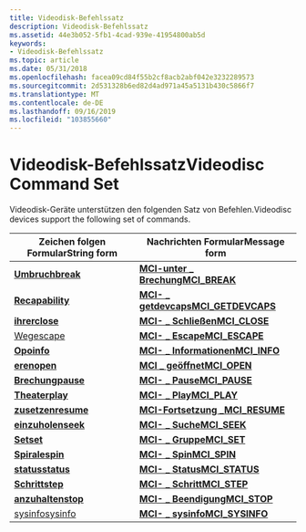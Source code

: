 ```yaml
---
title: Videodisk-Befehlssatz
description: Videodisk-Befehlssatz
ms.assetid: 44e3b052-5fb1-4cad-939e-41954800ab5d
keywords:
- Videodisk-Befehlssatz
ms.topic: article
ms.date: 05/31/2018
ms.openlocfilehash: facea09cd84f55b2cf8acb2abf042e3232289573
ms.sourcegitcommit: 2d531328b6ed82d4ad971a45a5131b430c5866f7
ms.translationtype: MT
ms.contentlocale: de-DE
ms.lasthandoff: 09/16/2019
ms.locfileid: "103855660"
---
```

# <a name="videodisc-command-set"></a><span data-ttu-id="4da22-104">Videodisk-Befehlssatz</span><span class="sxs-lookup"><span data-stu-id="4da22-104">Videodisc Command Set</span></span>

<span data-ttu-id="4da22-105">Videodisk-Geräte unterstützen den folgenden Satz von Befehlen.</span><span class="sxs-lookup"><span data-stu-id="4da22-105">Videodisc devices support the following set of commands.</span></span>



| <span data-ttu-id="4da22-106">Zeichen folgen Formular</span><span class="sxs-lookup"><span data-stu-id="4da22-106">String form</span></span>                      | <span data-ttu-id="4da22-107">Nachrichten Formular</span><span class="sxs-lookup"><span data-stu-id="4da22-107">Message form</span></span>                              |
|----------------------------------|-------------------------------------------|
| [<span data-ttu-id="4da22-108">**Umbruch**</span><span class="sxs-lookup"><span data-stu-id="4da22-108">**break**</span></span>](break.md)           | [<span data-ttu-id="4da22-109">**MCI-unter \_ Brechung**</span><span class="sxs-lookup"><span data-stu-id="4da22-109">**MCI\_BREAK**</span></span>](mci-break.md)           |
| [<span data-ttu-id="4da22-110">**Re**</span><span class="sxs-lookup"><span data-stu-id="4da22-110">**capability**</span></span>](capability.md) | [<span data-ttu-id="4da22-111">**MCI- \_ getdevcaps**</span><span class="sxs-lookup"><span data-stu-id="4da22-111">**MCI\_GETDEVCAPS**</span></span>](mci-getdevcaps.md) |
| [<span data-ttu-id="4da22-112">**ihrer**</span><span class="sxs-lookup"><span data-stu-id="4da22-112">**close**</span></span>](close.md)           | [<span data-ttu-id="4da22-113">**MCI- \_ Schließen**</span><span class="sxs-lookup"><span data-stu-id="4da22-113">**MCI\_CLOSE**</span></span>](mci-close.md)           |
| [<span data-ttu-id="4da22-114">Weg</span><span class="sxs-lookup"><span data-stu-id="4da22-114">escape</span></span>](escape.md)             | [<span data-ttu-id="4da22-115">**MCI- \_ Escape**</span><span class="sxs-lookup"><span data-stu-id="4da22-115">**MCI\_ESCAPE**</span></span>](mci-escape.md)         |
| [<span data-ttu-id="4da22-116">**Opo**</span><span class="sxs-lookup"><span data-stu-id="4da22-116">**info**</span></span>](info.md)             | [<span data-ttu-id="4da22-117">**MCI- \_ Informationen**</span><span class="sxs-lookup"><span data-stu-id="4da22-117">**MCI\_INFO**</span></span>](mci-info.md)             |
| [<span data-ttu-id="4da22-118">**eren**</span><span class="sxs-lookup"><span data-stu-id="4da22-118">**open**</span></span>](open.md)             | [<span data-ttu-id="4da22-119">**MCI \_ geöffnet**</span><span class="sxs-lookup"><span data-stu-id="4da22-119">**MCI\_OPEN**</span></span>](mci-open.md)             |
| [<span data-ttu-id="4da22-120">**Brechung**</span><span class="sxs-lookup"><span data-stu-id="4da22-120">**pause**</span></span>](pause.md)           | [<span data-ttu-id="4da22-121">**MCI- \_ Pause**</span><span class="sxs-lookup"><span data-stu-id="4da22-121">**MCI\_PAUSE**</span></span>](mci-pause.md)           |
| [<span data-ttu-id="4da22-122">**Theater**</span><span class="sxs-lookup"><span data-stu-id="4da22-122">**play**</span></span>](play.md)             | [<span data-ttu-id="4da22-123">**MCI- \_ Play**</span><span class="sxs-lookup"><span data-stu-id="4da22-123">**MCI\_PLAY**</span></span>](mci-play.md)             |
| [<span data-ttu-id="4da22-124">**zusetzen**</span><span class="sxs-lookup"><span data-stu-id="4da22-124">**resume**</span></span>](resume.md)         | [<span data-ttu-id="4da22-125">**MCI-Fortsetzung \_**</span><span class="sxs-lookup"><span data-stu-id="4da22-125">**MCI\_RESUME**</span></span>](mci-resume.md)         |
| [<span data-ttu-id="4da22-126">**einzuholen**</span><span class="sxs-lookup"><span data-stu-id="4da22-126">**seek**</span></span>](seek.md)             | [<span data-ttu-id="4da22-127">**MCI- \_ Suche**</span><span class="sxs-lookup"><span data-stu-id="4da22-127">**MCI\_SEEK**</span></span>](mci-seek.md)             |
| [<span data-ttu-id="4da22-128">**Set**</span><span class="sxs-lookup"><span data-stu-id="4da22-128">**set**</span></span>](set.md)               | [<span data-ttu-id="4da22-129">**MCI- \_ Gruppe**</span><span class="sxs-lookup"><span data-stu-id="4da22-129">**MCI\_SET**</span></span>](mci-set.md)               |
| [<span data-ttu-id="4da22-130">**Spirale**</span><span class="sxs-lookup"><span data-stu-id="4da22-130">**spin**</span></span>](spin.md)             | [<span data-ttu-id="4da22-131">**MCI- \_ Spin**</span><span class="sxs-lookup"><span data-stu-id="4da22-131">**MCI\_SPIN**</span></span>](mci-spin.md)             |
| [<span data-ttu-id="4da22-132">**status**</span><span class="sxs-lookup"><span data-stu-id="4da22-132">**status**</span></span>](status.md)         | [<span data-ttu-id="4da22-133">**MCI- \_ Status**</span><span class="sxs-lookup"><span data-stu-id="4da22-133">**MCI\_STATUS**</span></span>](mci-status.md)         |
| [<span data-ttu-id="4da22-134">**Schritt**</span><span class="sxs-lookup"><span data-stu-id="4da22-134">**step**</span></span>](step.md)             | [<span data-ttu-id="4da22-135">**MCI- \_ Schritt**</span><span class="sxs-lookup"><span data-stu-id="4da22-135">**MCI\_STEP**</span></span>](mci-step.md)             |
| [<span data-ttu-id="4da22-136">**anzuhalten**</span><span class="sxs-lookup"><span data-stu-id="4da22-136">**stop**</span></span>](stop.md)             | [<span data-ttu-id="4da22-137">**MCI- \_ Beendigung**</span><span class="sxs-lookup"><span data-stu-id="4da22-137">**MCI\_STOP**</span></span>](mci-stop.md)             |
| [<span data-ttu-id="4da22-138">sysinfo</span><span class="sxs-lookup"><span data-stu-id="4da22-138">sysinfo</span></span>](sysinfo.md)           | [<span data-ttu-id="4da22-139">**MCI- \_ sysinfo**</span><span class="sxs-lookup"><span data-stu-id="4da22-139">**MCI\_SYSINFO**</span></span>](mci-sysinfo.md)       |



 

 

 




